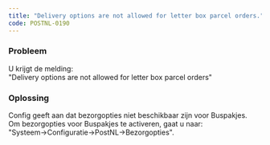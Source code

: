 ```yaml
---
title: "Delivery options are not allowed for letter box parcel orders."
code: POSTNL-0190
---
```

### Probleem

U krijgt de melding:  
"Delivery options are not allowed for letter box parcel orders"

### Oplossing

Config geeft aan dat bezorgopties niet beschikbaar zijn voor Buspakjes.  
Om bezorgopties voor Buspakjes te activeren, gaat u naar:  
"Systeem->Configuratie->PostNL->Bezorgopties".
